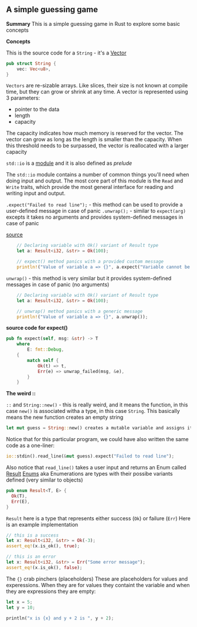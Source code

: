 ## A simple guessing game

**Summary**
This is a simple guessing game in Rust to explore some basic concepts

**Concepts**

This is the source code for a `String` - it's a [Vector](https://doc.rust-lang.org/rust-by-example/std/vec.html)

```rust
pub struct String {
    vec: Vec<u8>,
}
```

`Vectors` are re-sizable arrays. Like slices, their size is not known at compile time, but they can grow or shrink at any time. A vector is represented using 3 parameters:

- pointer to the data
- length
- capacity

The capacity indicates how much memory is reserved for the vector. The vector can grow as long as the length is smaller than the capacity. When this threshold needs to be surpassed, the vector is reallocated with a larger capacity

`std::io` is a [module](https://web.mit.edu/rust-lang_v1.25/arch/amd64_ubuntu1404/share/doc/rust/html/std/io/index.html#:~:text=The%20std%3A%3Aio%20module,and%20writing%20input%20and%20output.) and it is also defined as _prelude_

The `std::io` module contains a number of common things you'll need when doing input and output. The most core part of this module is the `Read` and `Write` traits, which provide the most general interface for reading and writing input and output.

`.expect("Failed to read line");` - this method can be used to provide a user-defined message in case of panic
`.unwrap();` - similar to `expect(arg)` excepts it takes no arguments and provides system-defined messages in case of panic

[source](https://dev.to/ssivakumar/rust-expect-vs-unwrap-vs--o7k)

```rust
    // Declaring variable with Ok() variant of Result type
    let a: Result<i32, &str> = Ok(100);

    // expect() method panics with a provided custom message
    println!("Value of variable a => {}", a.expect("Variable cannot be empty"));
```

`unwrap()` - this method is very similar but it provides system-defined messages in case of panic (no arguments)

```rust
    // Declaring variable with Ok() variant of Result type
    let a: Result<i32, &str> = Ok(100);

    // unwrap() method panics with a generic message
    println!("Value of variable a => {}", a.unwrap());
```

**source code for expect()**

```rust
pub fn expect(self, msg: &str) -> T
    where
        E: fmt::Debug,
    {
        match self {
            Ok(t) => t,
            Err(e) => unwrap_failed(msg, &e),
        }
    }

```

**The weird ::**

`::` and `String::new()` - this is really weird, and it means the function, in this case `new()` is associated witha a type, in this case `String`. This basically means the new function creates an empty string

```rust
let mut guess = String::new() creates a mutable variable and assigns it to an empty string
```

Notice that for this particular program, we could have also written the same code as a one-liner:

```rust
io::stdin().read_line(&mut guess).expect("Failed to read line");
```

Also notice that `read_line()` takes a user input and returns an Enum called [Result](https://doc.rust-lang.org/std/result/enum.Result.html)
[Enums](https://doc.rust-lang.org/book/ch06-00-enums.html) aka Enumerations are types with their possibe variants defined (very similar to objects)

```rust
pub enum Result<T, E> {
  Ok(T),
  Err(E),
}
```

`Result` here is a type that represents either success (`Ok`) or failure (`Err`)
Here is an example implementation

```rust
// this is a success
let x: Result<i32, &str> = Ok(-3);
assert_eq!(x.is_ok(), true);

// this is an error
let x: Result<i32, &str> = Err("Some error message");
assert_eq!(x.is_ok(), false);
```

The `{}` crab pinchers (placeholders)
These are placeholders for values and experessions. When they are for values they containt the variable and when they are expressions they are empty:

```rust
let x = 5;
let y = 10;

println("x is {x} and y + 2 is ", y + 2);
```
